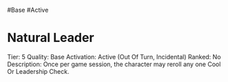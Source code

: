 #Base 
#Active 

# Natural Leader
Tier: 5
Quality: Base
Activation: Active (Out Of Turn, Incidental)
Ranked: No
Description: Once per game session, the character may reroll any one Cool Or Leadership Check.
